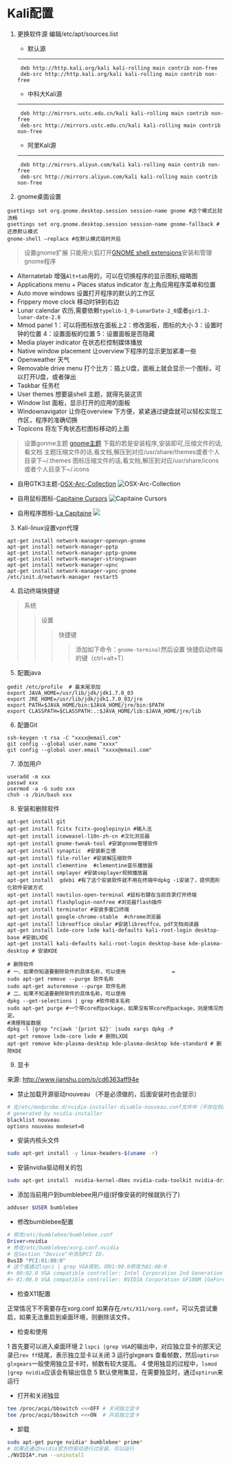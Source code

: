 # Kali配置

1. 更换软件源 编辑/etc/apt/sources.list

    - 默认源

    --- 
        deb http://http.kali.org/kali kali-rolling main contrib non-free
        deb-src http://http.kali.org/kali kali-rolling main contrib non-free

    - 中科大Kali源

    ---
        deb http://mirrors.ustc.edu.cn/kali kali-rolling main contrib non-free
        deb-src http://mirrors.ustc.edu.cn/kali kali-rolling main contrib non-free

    - 阿里Kali源

    ---
        deb http://mirrors.aliyun.com/kali kali-rolling main contrib non-free
        deb-src http://mirrors.aliyun.com/kali kali-rolling main contrib non-free

2. gnome桌面设置

```shell
gsettings set org.gnome.desktop.session session-name gnome #这个模式比较流畅
gsettings set org.gnome.desktop.session session-name gnome-fallback #还原默认模式
gnome-shell –replace #在默认模式临时开启
```

> 设置gnome扩展
> 只能用火狐打开[GNOME shell extensions](https://extensions.gnome.org)安装和管理gnome程序

- Alternatetab 增强`Alt+tab`用的，可以在切换程序的显示图标,缩略图
- Applications menu + Places status indicator 左上角应用程序菜单和位置
- Auto move windows 设置打开程序的默认的工作区
- Frippery move clock 移动时钟到右边
- Lunar calendar 农历,需要依赖`typelib-1_0-LunarDate-2_0`或者`gir1.2-lunar-date-2.0`
- Mmod panel 1：可以将图标放在面板上2：修改面板，图标的大小 3：设置时钟的位置 4：设置面板的位置 5：设置面板是否隐藏
- Media player indicator 在状态栏控制媒体播放
- Native window placement 让overview下程序的显示更加紧凑一些
- Openweather 天气
- Removable drive menu 打个比方：插上U盘，面板上就会显示一个图标，可以打开U盘，或者弹出
- Taskbar 任务栏
- User themes 想要装shell 主题，就得先装这货
- Window list 面板，显示打开的应用的面板
- Windownavigator 让你在overview 下方便，紧紧通过键盘就可以轻松实现工作区，程序的准确切换
- Topicons 将左下角状态栏图标移动的上面

> 设置gonme主题
> [gnome主题](https://www.gnome-look.org/)
> 下载的若是安装程序,安装即可,压缩文件的话,看文档
> 主题压缩文件的话,看文档,解压到对应/usr/share/themes或者个人目录下~/.themes
> 图标压缩文件的话,看文档,解压到对应/usr/share/icons或者个人目录下~/.icons

- 自用GTK3主题-[OSX-Arc-Collection](https://www.gnome-look.org/p/1167049/)
  ![OSX-Arc-Collection](https://cn.pling.com/img/5/9/0/2/287ff414e65c196dfa008ca4ffe2d76d6d35.png)

- 自用鼠标图标-[Capitaine Cursors](https://www.gnome-look.org/p/1148692/)
  ![Capitaine Cursors](https://cn.pling.com/img/9/7/a/5/84b855075d1e843ead31a9fdb98b437868df.png)
  
- 自用程序图标-[La Capitaine](https://www.gnome-look.org/p/1148695/)
  ![](https://cn.pling.com/img/7/1/f/4/bc749b8b5db82372db85825279c2049362c5.png)

3. Kali-linux设置vpn代理

```shell
apt-get install network-manager-openvpn-gnome
apt-get install network-manager-pptp
apt-get install network-manager-pptp-gnome
apt-get install network-manager-strongswan
apt-get install network-manager-vpnc
apt-get install network-manager-vpnc-gnome
/etc/init.d/network-manager restart5
```

4. 启动终端快捷键

> 系统
>> 设置
>>> 快捷键 
>>>>添加如下命令：`gnome-terminal`然后设置 快捷启动终端的键（ctrl+alt+T）

5. 配置java

```shell
gedit /etc/profile  # 最末尾添加
export JAVA_HOME=/usr/lib/jdk/jdk1.7.0_03
export JRE_HOME=/usr/lib/jdk/jdk1.7.0_03/jre 
export PATH=$JAVA_HOME/bin:$JAVA_HOME/jre/bin:$PATH  
export CLASSPATH=$CLASSPATH:.:$JAVA_HOME/lib:$JAVA_HOME/jre/lib
```

6. 配置Git

```shell
ssh-keygen -t rsa -C "xxxx@email.com"
git config --global user.name "xxxx"
git config --global user.email "xxxx@email.com"
```

7. 添加用户

```shell
useradd -m xxx
passwd xxx
usermod -a -G sudo xxx
chsh -s /bin/bash xxx
```

8. 安装和删除软件

```shell
apt-get install git
apt-get install fcitx fcitx-googlepinyin #输入法
apt-get install iceweasel-l10n-zh-cn #汉化浏览器
apt-get install gnome-tweak-tool #安装gnome管理软件
apt-get install synaptic  #安装新立德
apt-get install file-roller #安装解压缩软件
apt-get install clementine  #clementine音乐播放器
apt-get install smplayer #安装smplayer视频播放器
apt-get install  gdebi #有了这个安装软件就不用在终端中dpkg -i安装了，提供图形化软件安装方式
apt-get install nautilus-open-terminal #鼠标右键在当前目录打开终端
apt-get install flashplugin-nonfree #浏览器flash插件
apt-get install terminator #安装多窗口终端
apt-get install google-chrome-stable  #chrome浏览器
apt-get install libreoffice okular #安装libreoffce、pdf文档阅读器
apt-get install lxde-core lxde kali-defaults kali-root-login desktop-base #安装LXDE
apt-get install kali-defaults kali-root-login desktop-base kde-plasma-desktop # 安装KDE

# 删除软件
# 一、如果你知道要删除软件的具体名称，可以使用               =
sudo apt-get remove --purge 软件名称  
sudo apt-get autoremove --purge 软件名称 
# 二、如果不知道要删除软件的具体名称，可以使用
dpkg --get-selections | grep #软件相关名称
sudo apt-get purge #一个带core的package，如果没有带core的package，则是情况而定。
#清理残留数据
dpkg -l |grep ^rc|awk '{print $2}' |sudo xargs dpkg -P 
apt-get remove lxde-core lxde # 删除LXDE
apt-get remove kde-plasma-desktop kde-plasma-desktop kde-standard # 删除KDE
```

9. 显卡

来源: http://www.jianshu.com/p/cd6363aff94e

- 禁止加载开源驱动nouveau （不是必须做的，后面安装时也会提示）

```bash
# 在/etc/modprobe.d/nvidia-installer-disable-nouveau.conf文件中（不存在则新建）加入：
# generated by nvidia-installer
blacklist nouveau
options nouveau modeset=0
```

- 安装内核头文件

```bash
sudo apt-get install -y linux-headers-$(uname -r)
```

- 安装nvidia驱动相关的包

```bash
sudo apt-get install  nvidia-kernel-dkms nvidia-cuda-toolkit nvidia-driver
```

- 添加当前用户到bumblebee用户组(好像安装的时候就执行了)

```bash
adduser $USER bumblebee
```

- 修改bumblebee配置

```bash
# 修改/etc/bumblebee/bumblebee.conf
Driver=nvidia
# 修改/etc/bumblebee/xorg.conf.nvidia
# 在Section "Device"中添加PCI ID，
BusID "PCI:01:00:0"
# 这个值通过lspci | grep VGA得到，将01:00.0修改为01:00:0
#> 00:02.0 VGA compatible controller: Intel Corporation 2nd Generation Core Processor Family Integrated Graphics Controller (rev 09)
#> 01:00.0 VGA compatible controller: NVIDIA Corporation GF108M [GeForce GT 550M] (rev ff)
```

- 检查X11配置

正常情况下不需要存在xorg.conf
如果存在`/etc/X11/xorg.conf`，可以先尝试重启，如果无法重启到桌面环境，则删除该文件。

- 检查和使用

1 首先要可以进入桌面环境
2 `lspci |grep VGA`的输出中，对应独立显卡的那天记录已`rev ff`结尾，表示独立显卡以关闭
3 运行glxgears 查看帧数，然后`optirun glxgears`一般使用独立显卡时，帧数有较大提高。
4 使用独显的过程中，`lsmod |grep nvidia`应该会有输出信息
5 默认使用集显，在需要独显时，通过`optirun`来运行

- 打开和关闭独显

```bash
tee /proc/acpi/bbswitch <<<OFF # 关闭独立显卡
tee /proc/acpi/bbswitch <<<ON  # 开启独立显卡
```

- 卸载

```bash
sudo apt-get purge nvidia* bumblebee* prime*
# 如果还通过nvidia官方的驱动进行过安装，可以运行
./NVIDIA*.run --uninstall
```
